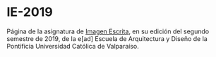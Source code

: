# IE-2019
 
Página de la asignatura de [Imagen Escrita](https://wiki.ead.pucv.cl/Imagen_Escrita), en su edición del segundo semestre de 2019, de la e[ad] Escuela de Arquitectura y Diseño de la Pontificia Universidad Católica de Valparaíso.
